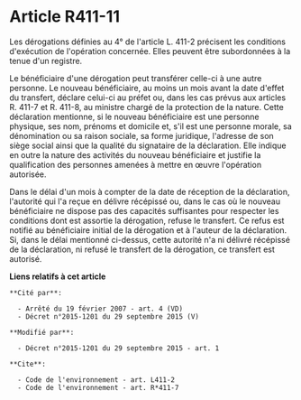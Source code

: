 # Article R411-11

Les dérogations définies au 4° de l'article L. 411-2 précisent les conditions d'exécution de l'opération concernée. Elles
peuvent être subordonnées à la tenue d'un registre. 

Le bénéficiaire d'une dérogation peut transférer celle-ci à une autre personne. Le nouveau bénéficiaire, au moins un mois
avant la date d'effet du transfert, déclare celui-ci au préfet ou, dans les cas prévus aux articles R. 411-7 et R. 411-8, au
ministre chargé de la protection de la nature. Cette déclaration mentionne, si le nouveau bénéficiaire est une personne
physique, ses nom, prénoms et domicile et, s'il est une personne morale, sa dénomination ou sa raison sociale, sa forme
juridique, l'adresse de son siège social ainsi que la qualité du signataire de la déclaration. Elle indique en outre la
nature des activités du nouveau bénéficiaire et justifie la qualification des personnes amenées à mettre en œuvre l'opération
autorisée. 

Dans le délai d'un mois à compter de la date de réception de la déclaration, l'autorité qui l'a reçue en délivre récépissé
ou, dans le cas où le nouveau bénéficiaire ne dispose pas des capacités suffisantes pour respecter les conditions dont est
assortie la dérogation, refuse le transfert. Ce refus est notifié au bénéficiaire initial de la dérogation et à l'auteur de
la déclaration. Si, dans le délai mentionné ci-dessus, cette autorité n'a ni délivré récépissé de la déclaration, ni refusé
le transfert de la dérogation, ce transfert est autorisé.

**Liens relatifs à cet article**

	**Cité par**:

	  - Arrêté du 19 février 2007 - art. 4 (VD)
	  - Décret n°2015-1201 du 29 septembre 2015 (V)

	**Modifié par**:

	  - Décret n°2015-1201 du 29 septembre 2015 - art. 1

	**Cite**:

	  - Code de l'environnement - art. L411-2
	  - Code de l'environnement - art. R*411-7
